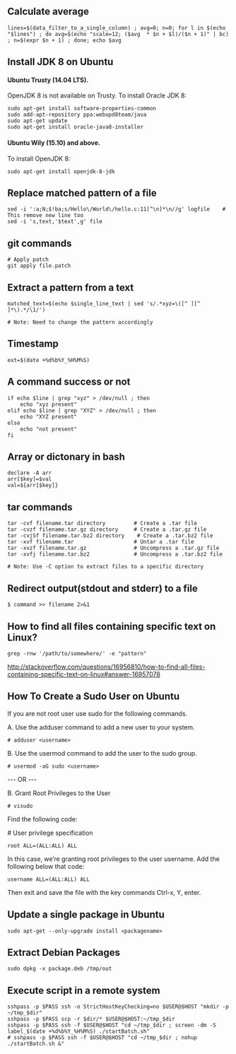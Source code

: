 ## Calculate average
```
lines=$(data_filter_to_a_single_column) ; avg=0; n=0; for l in $(echo "$lines") ; do avg=$(echo "scale=12; ($avg  * $n + $l)/($n + 1)" | bc) ; n=$(expr $n + 1) ; done; echo $avg
```

## Install JDK 8 on Ubuntu

#### Ubuntu Trusty (14.04 LTS). 
OpenJDK 8 is not available on Trusty. To install Oracle JDK 8:
```
sudo apt-get install software-properties-common
sudo add-apt-repository ppa:webupd8team/java
sudo apt-get update
sudo apt-get install oracle-java8-installer
```
#### Ubuntu Wily (15.10) and above. 
To install OpenJDK 8:
```
sudo apt-get install openjdk-8-jdk
```

## Replace matched pattern of a file
```
sed -i ':a;N;$!ba;s/Hello\/World\/hello.c:11[^\n]*\n//g' logfile    # This remove new line too
sed -i 's,text,'$text',g' file
```

## git commands
```
# Apply patch
git apply file.patch
```

## Extract a pattern from a text
```
matched_text=$(echo $single_line_text | sed 's/.*xyz=\([^ ][^ ]*\).*/\1/')

# Note: Need to change the pattern accordingly
```

## Timestamp
```
ext=$(date +%d%b%Y_%H%M%S)
```

## A command success or not
```
if echo $line | grep "xyz" > /dev/null ; then
	echo "xyz present"
elif echo $line | grep "XYZ" > /dev/null ; then
	echo "XYZ present"
else
	echo "not present"
fi
```

## Array or dictonary in bash
```
declare -A arr
arr[$key]=$val
val=${arr[$key]}
```

## tar commands
```
tar -cvf filename.tar directory         # Create a .tar file
tar -cvzf filename.tar.gz directory     # Create a .tar.gz file
tar -cvjSf filename.tar.bz2 directory    # Create a .tar.bz2 file
tar -xvf filename.tar                   # Untar a .tar file
tar -xvzf filename.tar.gz               # Uncompress a .tar.gz file 
tar -xvfj filename.tar.bz2              # Uncompress a .tar.bz2 file

# Note: Use -C option to extract files to a specific directory
```

## Redirect output(stdout and stderr) to a file
```
$ command >> filename 2>&1
```


## How to find all files containing specific text on Linux?
```
grep -rnw '/path/to/somewhere/' -e "pattern"
```
http://stackoverflow.com/questions/16956810/how-to-find-all-files-containing-specific-text-on-linux#answer-16957078


## How To Create a Sudo User on Ubuntu 


If you are not root user use sudo for the following commands.

A. Use the adduser command to add a new user to your system.
```
# adduser <username>
```
B. Use the usermod command to add the user to the sudo group.
```
# usermod -aG sudo <username>
```
--- OR ---

B. Grant Root Privileges to the User
```
# visudo
```
Find the following code:

\# User privilege specification
```
root ALL=(ALL:ALL) ALL
```
In this case, we’re granting root privileges to the user username. Add the following below that code:
```
username ALL=(ALL:ALL) ALL
```
Then exit and save the file with the key commands Ctrl-x, Y, enter.


## Update a single package in Ubuntu 
```
sudo apt-get --only-upgrade install <packagename>
```


## Extract Debian Packages 
```
sudo dpkg -x package.deb /tmp/out
```


## Execute script in a remote system
```
sshpass -p $PASS ssh -o StrictHostKeyChecking=no $USER@$HOST "mkdir -p ~/tmp_$dir"
sshpass -p $PASS scp -r $dir/* $USER@$HOST:~/tmp_$dir
sshpass -p $PASS ssh -f $USER@$HOST "cd ~/tmp_$dir ; screen -dm -S label_$(date +%d%b%Y_%H%M%S) ./startBatch.sh"
# sshpass -p $PASS ssh -f $USER@$HOST "cd ~/tmp_$dir ; nohup ./startBatch.sh &"
```
